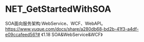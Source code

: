 # NET_GetStartedWithSOA
SOA面向服务架构:WebService、WCF、WebAPI。https://www.yuque.com/docs/share/a280db68-bd2b-41f3-a4df-e09ccafeed56?# 《1.18 SOA&amp;WebService&amp;WCF》

